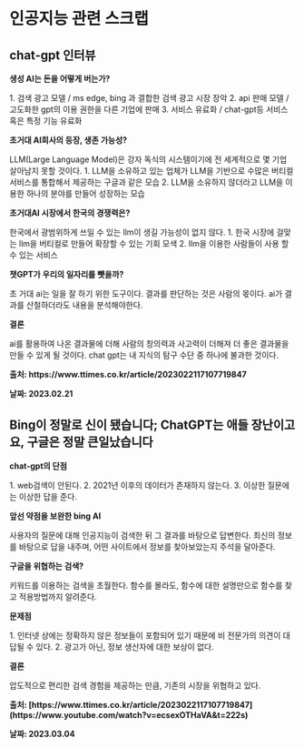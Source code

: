 <h1>인공지능 관련 스크랩</h1>
<h2>chat-gpt 인터뷰</h2>
<p><b>생성 AI는 돈을 어떻게 버는가?</b></p>
<p>
1. 검색 광고 모델 / ms edge,  bing 과 결합한 검색 광고 시장 장악
2. api 판매 모델 / 고도화한 gpt의 이용 권한을 다른 기업에 판매
3. 서비스 유료화 / chat-gpt등 서비스 혹은 특정 기능 유료화

</p>
<p><b> 초거대 AI회사의 등장, 생존 가능성?</p></b>
<p>LLM(Large Language Model)은 강자 독식의 시스템이기에 전 세계적으로 몇 기업 살아남지 못할 것이다.
1. LLM을 소유하고 있는 업체가 LLM을 기반으로 수많은 버티컬 서비스를 통합해서 제공하는 구글과 같은 모습
2. LLM을 소유하지 않더라고 LLM을 이용한 하나의 분야를 만들어 성장하는 모습

</p>
  
<p><b>초거대AI 시장에서 한국의 경쟁력은?</p></b>
<p>한국에서 광범위하게 쓰일 수 있는 llm이 생길 가능성이 없지 않다.
1. 한국 시장에 걸맞는 llm을 버티컬로 만들어 확장할 수 있는 기회 모색
2. llm을 이용한 사람들이 사용 할 수 있는 서비스

</p>

<p><b>챗GPT가 우리의 일자리를 뺏을까?</p></b>
<p>초 거대 ai는 일을 잘 하기 위한 도구이다.
결과를 판단하는 것은 사람의 몫이다. ai가 결과를 산철하더라도 내용을 분석해야한다.

</p>

<p><b>결론</p></b>
<p>ai를 활용하여 나온 결과물에 더해 사람의 창의력과 사고력이 더해져 더 좋은 결과물을 만들 수 있게 될 것이다.
chat gpt는  내 지식의 탐구 수단 중 하나에 불과한 것이다.

</p>
  
<p>


</p>

<p><b>
출처: https://www.ttimes.co.kr/article/2023022117107719847
</p></b>
<p><b>
날짜: 2023.02.21
</p></b>

<h2>Bing이 정말로 신이 됐습니다; ChatGPT는 애들 장난이고요, 구글은 정말 큰일났습니다</h2>
<p><b>chat-gpt의 단점</b></p>
<p>
1. web검색이 안된다.
2. 2021년 이후의 데이터가 존재하지 않는다.
3. 이상한 질문에는 이상한 답을 준다.

</p>
<p><b>앞선 약점을 보완한 bing AI</p></b>
<p>사용자의 질문에 대해 인공지능이 검색한 뒤 그 결과를 바탕으로 답변한다.
최신의 정보를 바탕으로 답을 내주며, 어떤 사이트에서 정보를 찾아보았는지 주석을 달아준다.

</p>
  
<p><b>구글을 위협하는 검색?</p></b>
<p>키워드를 이용하는 검색을 초월한다.
함수를 몰라도, 함수에 대한 설명만으로 함수를 찾고 적용방법까지 알려준다.
  
</p>

<p><b>문제점</p></b>
<p>1.  인터넷 상에는 정확하지 않은 정보들이 포함되어 있기 때문에 비 전문가의 의견이 대답될 수 있다.
2. 광고가 아닌, 정보 생산자에 대한 보상이 없다.
  
</p>

<p><b>결론</p></b>
<p>압도적으로 편리한 검색 경험을 제공하는 만큼, 기존의 시장을 위협하고 있다.

</p>
  
<p>


</p>

<p><b>
출처: [https://www.ttimes.co.kr/article/2023022117107719847](https://www.youtube.com/watch?v=ecsexOTHaVA&t=222s)
</p></b>
<p><b>
날짜: 2023.03.04
</p></b>
